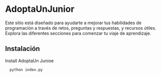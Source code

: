 # AdoptaUnJunior


Este sitio está diseñado para ayudarte a mejorar tus habilidades de programación a través de retos, preguntas y respuestas, y recursos útiles. Explora las diferentes secciones para comenzar tu viaje de aprendizaje.


## Instalación

Install AdoptaUn Junioe

```bash
  python index.py
```
